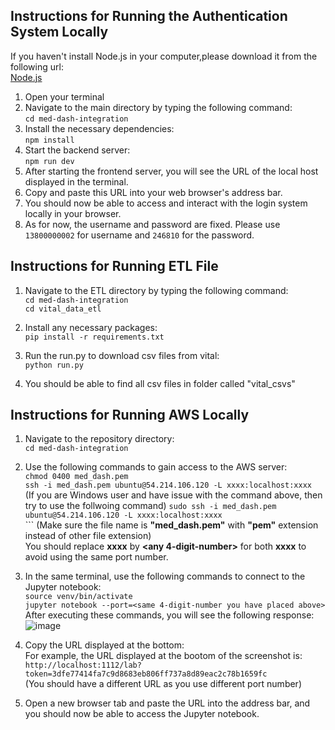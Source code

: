 ## Instructions for Running the Authentication System Locally
If you haven't install Node.js in your computer,please download it from the following url:<br>
[Node.js](https://nodejs.org/en/download)

1. Open your terminal<br> 
2. Navigate to the main directory by typing the following command:<br>
```cd med-dash-integration```
3. Install the necessary dependencies:<br>
```npm install```
4. Start the backend server:<br>
```npm run dev```
5. After starting the frontend server, you will see the URL of the local host displayed in the terminal.<br>
6. Copy and paste this URL into your web browser's address bar.<br>
7. You should now be able to access and interact with the login system locally in your browser.
8. As for now, the username and password are fixed. Please use ```13800000002``` for username and ```246810``` for the password.

## Instructions for Running ETL File
1. Navigate to the ETL directory by typing the following command:<br>
```cd med-dash-integration```<br>
```cd vital_data_etl```<br>

2. Install any necessary packages:<br>
```pip install -r requirements.txt```

3. Run the run.py to download csv files from vital:<br>
```python run.py```

4. You should be able to find all csv files in folder called "vital_csvs"

## Instructions for Running AWS Locally

1. Navigate to the repository directory: <br>
```cd med-dash-integration```<br>

2. Use the following commands to gain access to the AWS server:<br>
``` chmod 0400 med_dash.pem ``` <br>
``` ssh -i med_dash.pem ubuntu@54.214.106.120 -L xxxx:localhost:xxxx ``` <br>
(If you are Windows user and have issue with the command above, then try to use the follwoing command)
```sudo ssh -i med_dash.pem ubuntu@54.214.106.120 -L xxxx:localhost:xxxx ``` <br>```
(Make sure the file name is **"med_dash.pem"** with **"pem"** extension instead of other file extension)<br>
You should replace **xxxx** by **<any 4-digit-number>** for both **xxxx** to avoid using the same port number.

4. In the same terminal, use the following commands to connect to the Jupyter notebook:<br>
``` source venv/bin/activate ``` <br>
``` jupyter notebook --port=<same 4-digit-number you have placed above> ```<br>
After executing these commands, you will see the following response:<br>
![image](https://github.com/PatrickTangwen/med-dash-integration/assets/102566928/ccc26df0-97e3-444e-9300-613a13ac4d0f)

5. Copy the URL displayed at the bottom:<br>
For example, the URL displayed at the bootom of the screenshot is:<br>
```http://localhost:1112/lab?token=3dfe77414fa7c9d8683eb806ff737a8d89eac2c78b1659fc``` <br>
(You should have a different URL as you use different port number)

6. Open a new browser tab and paste the URL into the address bar, and you should now be able to access the Jupyter notebook.<br>

